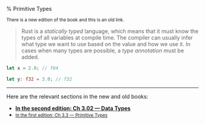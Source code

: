 % Primitive Types

<small>There is a new edition of the book and this is an old link.</small>

> Rust is a _statically typed_ language, which means that it must know the types of all variables at compile time.
> The compiler can usually infer what type we want to use based on the value and how we use it.
> In cases when many types are possible, a _type annotation_ must be added.

```rust
let x = 2.0; // f64

let y: f32 = 3.0; // f32
```

---

Here are the relevant sections in the new and old books:

* **[In the second edition: Ch 3.02 — Data Types][2]**
* <small>[In the first edition: Ch 3.3 — Primitive Types][1]</small>


[1]: first-edition/primitive-types.html
[2]: second-edition/ch03-02-data-types.html

